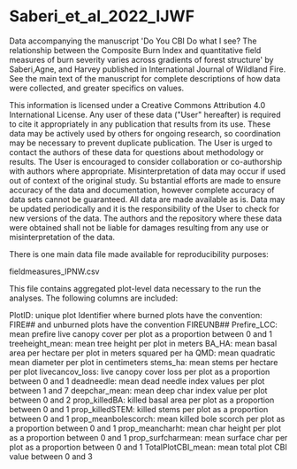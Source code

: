 # Saberi_et_al_2022_IJWF
Data accompanying the manuscript 'Do You CBI Do what I see? The relationship between the Composite Burn Index and quantitative field measures of  burn severity varies across gradients of forest structure' by Saberi,Agne, and Harvey published in International Journal of Wildland Fire. See the main text of the manuscript for complete descriptions of how data were collected, and greater specifics on values.


This information is licensed under a Creative Commons Attribution 4.0 International License. 
Any user of these data ("User" hereafter) is required to cite it appropriately in any publication that results from its use. 
These data may be actively used by others for ongoing research, so coordination may be necessary to prevent duplicate publication.
 The User is urged to contact the authors of these data for questions about methodology or results. 
The User is encouraged to consider collaboration or co-authorship with authors where appropriate. 
Misinterpretation of data may occur if used out of context of the original study. Su
bstantial efforts are made to ensure accuracy of the data and documentation, however complete accuracy of data sets cannot be guaranteed.
All data are made available as is. Data may be updated periodically and it is the responsibility of the User to check for new versions of the data.
The authors and the repository where these data were obtained shall not be liable for damages resulting from any use or misinterpretation of the data.

There is one main data file made available for reproducibility purposes:

fieldmeasures_IPNW.csv

This file contains aggregated plot-level data necessary to the run the analyses. The following columns are included:

PlotID: unique plot Identifier where burned plots have the convention: FIRE## and unburned plots have the convention FIREUNB##
Prefire_LCC: mean prefire live canopy cover per plot as a proportion between 0 and 1
treeheight_mean: mean tree height per plot in meters
BA_HA: mean basal area per hectare per plot in meters squared per ha
QMD: mean quadratic mean diameter per plot in centimeters
stems_ha: mean stems per hectare per plot 
livecancov_loss: live canopy cover loss per plot as a proportion between 0 and 1
deadneedle: mean dead needle index values per plot between 1 and 7
deepchar_mean: mean deep char index value per plot between 0 and 2
prop_killedBA:  killed basal area per plot as a proportion between 0 and 1
prop_killedSTEM: killed stems per plot as a proportion between 0 and 1
prop_meanbolescorch: mean killed bole scorch per plot as a proportion between 0 and 1
prop_meancharht: mean char height per plot as a proportion between 0 and 1
prop_surfcharmean: mean surface char per plot as a proportion between 0 and 1
TotalPlotCBI_mean: mean total plot CBI value between 0 and 3
